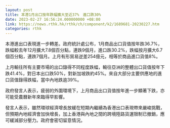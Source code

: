 ```yaml
---
layout: post
title: 本港1月出口按年跌幅擴大至近37%　進口跌30%
date: 2023-02-27 16:56:24.000000000 +08:00
link: https://news.rthk.hk/rthk/ch/component/k2/1689681-20230227.htm
categories: rthk
---
```


本港進出口表現進一步轉差。政府統計處公布，1月商品出口貨值按年跌36.7%，跌幅較去年12月擴大7.8個百分點，連跌9個月，進口跌30.2%，跌幅按月擴大6.7個百分點，連跌7個月。上月有形貿易逆差254億元，相等於商品進口貨值8%。

上月輸往所有主要市場的出口錄得不同程度跌幅，輸往亞洲的整體出口貨值按年下跌41.4%，對日本出口跌50%，對新加坡跌約45%。來自大部分主要供應地的進口貨值錄得跌幅，當中內地跌逾39%。

政府發言人表示，疲弱的外圍環境下，上月商品出口貨值按年進一步顯著下跌，亦可能受農曆新年來臨得早影響。
 
發言人表示，雖然環球經濟增長放緩在短期內繼續為香港出口表現帶來嚴峻挑戰，但預期內地經濟會加快增長，加上香港與內地之間的跨境陸路貨運限制已撤銷，應可緩減部分壓力。政府會密切留意情況。
